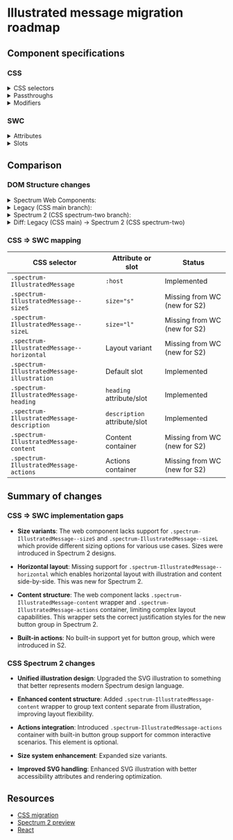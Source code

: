 # Illustrated message migration roadmap

## Component specifications

### CSS

<details>
<summary>CSS selectors</summary>

- `.spectrum-IllustratedMessage`

**Variants:**

- `.spectrum-IllustratedMessage--horizontal`
- `.spectrum-IllustratedMessage--sizeL`
- `.spectrum-IllustratedMessage--sizeS`

**Subcomponents:**

- `.spectrum-IllustratedMessage--horizontal .spectrum-IllustratedMessage-illustration`
- `.spectrum-IllustratedMessage-actions`
- `.spectrum-IllustratedMessage-content`
- `.spectrum-IllustratedMessage-description`
- `.spectrum-IllustratedMessage-heading`
- `.spectrum-IllustratedMessage-illustration`

**Internationalization:**

- `.spectrum-IllustratedMessage--sizeL:lang(ja)`
- `.spectrum-IllustratedMessage--sizeL:lang(ko)`
- `.spectrum-IllustratedMessage--sizeL:lang(zh)`
- `.spectrum-IllustratedMessage--sizeS:lang(ja)`
- `.spectrum-IllustratedMessage--sizeS:lang(ko)`
- `.spectrum-IllustratedMessage--sizeS:lang(zh)`
- `.spectrum-IllustratedMessage:lang(ja)`
- `.spectrum-IllustratedMessage:lang(ko)`
- `.spectrum-IllustratedMessage:lang(zh)`

</details>

<details>
<summary>Passthroughs</summary>

- `--mod-buttongroup-justify-content`

</details>

<details>
<summary>Modifiers</summary>

- `--mod-illustrated-message-description-color`
- `--mod-illustrated-message-description-font-family`
- `--mod-illustrated-message-description-font-size`
- `--mod-illustrated-message-description-font-style`
- `--mod-illustrated-message-description-font-weight`
- `--mod-illustrated-message-description-line-height`
- `--mod-illustrated-message-description-pointer-events`
- `--mod-illustrated-message-description-position`
- `--mod-illustrated-message-description-to-action`
- `--mod-illustrated-message-description-z-index`
- `--mod-illustrated-message-display`
- `--mod-illustrated-message-heading-to-description`
- `--mod-illustrated-message-horizontal-maximum-width`
- `--mod-illustrated-message-illustrated-inline-size`
- `--mod-illustrated-message-illustration-block-size`
- `--mod-illustrated-message-illustration-color`
- `--mod-illustrated-message-illustration-size`
- `--mod-illustrated-message-illustration-to-heading`
- `--mod-illustrated-message-pointer-events`
- `--mod-illustrated-message-title-color`
- `--mod-illustrated-message-title-font-family`
- `--mod-illustrated-message-title-font-size`
- `--mod-illustrated-message-title-font-style`
- `--mod-illustrated-message-title-font-weight`
- `--mod-illustrated-message-title-line-height`
- `--mod-illustrated-message-vertical-maximum-width`

</details>

### SWC

<details>
<summary>Attributes</summary>

- `heading` (String) - Title text for the message
- `description` (String) - Description text for the message

</details>

<details>
<summary>Slots</summary>

- Default slot - The SVG that represents the illustration
- Heading slot - Title text for the message
- Description slot - Description text for the message

</details>

## Comparison

### DOM Structure changes

<details>
<summary>Spectrum Web Components:</summary>

```html
<div id="illustration">
    <slot>
        <!-- illustration SVG -->
    </slot>
</div>
<h2
    id="heading"
    class="spectrum-Heading spectrum-Heading--sizeL spectrum-Heading--light"
>
    <slot name="heading">[heading]</slot>
</h2>
<div id="description" class="spectrum-Body spectrum-Body--sizeS">
    <slot name="description">[description]</slot>
</div>
```

</details>

<details>
<summary>Legacy (CSS main branch):</summary>

```html
<div class="spectrum-IllustratedMessage">
    <svg
        class="spectrum-IllustratedMessage-illustration"
        width="199"
        height="98"
        viewBox="0 0 199 97.7"
    >
        <!-- illustration SVG -->
    </svg>
    <h2
        class=" spectrum-Heading spectrum-Heading--sizeM spectrum-IllustratedMessage-heading "
    >
        Heading text
    </h2>
    <p
        size="s"
        class=" spectrum-Body spectrum-Body--sizeS spectrum-IllustratedMessage-description "
    >
        Description text and other content (like links)
    </p>
</div>
```

</details>

<details>
<summary>Spectrum 2 (CSS spectrum-two branch):</summary>

```html
<!-- t-shirt size classes and styles are new for S2 -->
<div class="spectrum-IllustratedMessage spectrum-IllustratedMessage--sizeL">
    <svg
        class="spectrum-IllustratedMessage-illustration"
        xmlns="http://www.w3.org/2000/svg"
        width="96"
        height="96"
        viewBox="0 0 160 160"
        preserveAspectRatio="xMinYMid slice"
    >
        <!-- illustration SVG -->
    </svg>
    <div class="spectrum-IllustratedMessage-content">
        <h2 class="spectrum-IllustratedMessage-heading">Heading text</h2>
        <p class="spectrum-IllustratedMessage-description">
            Description text and other content (like links)
        </p>
        <!-- optional button group -->
        <div class="spectrum-IllustratedMessage-actions spectrum-ButtonGroup">
            <button class="spectrum-Button--outline spectrum-Button--secondary">
                Remind me later
            </button>
            <button class="spectrum-Button--fill spectrum-Button--accent">
                Rate now
            </button>
        </div>
    </div>
</div>
```

</details>

<details>
<summary>Diff: Legacy (CSS main) → Spectrum 2 (CSS spectrum-two)</summary>

### HTML Output Diff

**Key Structural Changes:**

```diff
- <div class="spectrum-IllustratedMessage">
+ <div class="spectrum-IllustratedMessage spectrum-IllustratedMessage--sizeL">
-   <svg class="spectrum-IllustratedMessage-illustration" width="199" height="98" viewBox="0 0 199 97.7" >
+   <svg class="spectrum-IllustratedMessage-illustration" width="96" height="96" viewBox="0 0 160 160" preserveAspectRatio="xMinYMid slice">
      <!-- illustration SVG (SVG was updated!) -->
    </svg>
-   <h2 class=" spectrum-Heading spectrum-Heading--sizeM spectrum-IllustratedMessage-heading ">
-     Heading text
-   </h2>
-   <p size="s" class=" spectrum-Body spectrum-Body--sizeS spectrum-IllustratedMessage-description ">
-     Description text and other content (like links)
-   </p>
+   <div class="spectrum-IllustratedMessage-content">
+     <h2 class="spectrum-IllustratedMessage-heading">
+       Heading text
+     </h2>
+     <p class="spectrum-IllustratedMessage-description">
+       Description text and other content (like links)
+     </p>
+     <div class="spectrum-IllustratedMessage-actions spectrum-ButtonGroup">
+       <button class="spectrum-Button--outline spectrum-Button--secondary">Remind me later</button>
+       <button class="spectrum-Button--fill spectrum-Button--accent">Rate now</button>
+     </div>
+   </div>
  </div>
```

### Key Changes in HTML Structure

1. **Size class addition**: Added t-shirt sizing classes to the root element for explicit size control.

2. **Modernized SVG attributes**: Updated SVG with modern attributes including `xmlns`, updated dimensions (96x96), new viewBox (0 0 160 160), and `preserveAspectRatio` for better rendering.

3. **Content wrapper**: Added `.spectrum-IllustratedMessage-content` container to group text content and actions separate from the illustration.

4. **Typography simplification**: Removed Spectrum typography classes (`spectrum-Heading`, `spectrum-Body`) from heading and description elements, using semantic HTML with component-specific classes instead.

5. **Actions container**: Introduced `.spectrum-IllustratedMessage-actions` container with button group support for interactive elements.

6. **Horizontal orientation**: Added `.spectrum-IllustratedMessage--horizontal` modifier class that introduces the new horizontal layout variant.

</details>

### CSS => SWC mapping

| CSS selector                                | Attribute or slot            | Status                       |
| ------------------------------------------- | ---------------------------- | ---------------------------- |
| `.spectrum-IllustratedMessage`              | `:host`                      | Implemented                  |
| `.spectrum-IllustratedMessage--sizeS`       | `size="s"`                   | Missing from WC (new for S2) |
| `.spectrum-IllustratedMessage--sizeL`       | `size="l"`                   | Missing from WC (new for S2) |
| `.spectrum-IllustratedMessage--horizontal`  | Layout variant               | Missing from WC (new for S2) |
| `.spectrum-IllustratedMessage-illustration` | Default slot                 | Implemented                  |
| `.spectrum-IllustratedMessage-heading`      | `heading` attribute/slot     | Implemented                  |
| `.spectrum-IllustratedMessage-description`  | `description` attribute/slot | Implemented                  |
| `.spectrum-IllustratedMessage-content`      | Content container            | Missing from WC (new for S2) |
| `.spectrum-IllustratedMessage-actions`      | Actions container            | Missing from WC (new for S2) |

## Summary of changes

### CSS => SWC implementation gaps

- **Size variants**: The web component lacks support for `.spectrum-IllustratedMessage--sizeS` and `.spectrum-IllustratedMessage--sizeL` which provide different sizing options for various use cases. Sizes were introduced in Spectrum 2 designs.

- **Horizontal layout**: Missing support for `.spectrum-IllustratedMessage--horizontal` which enables horizontal layout with illustration and content side-by-side. This was new for Spectrum 2.

- **Content structure**: The web component lacks `.spectrum-IllustratedMessage-content` wrapper and `.spectrum-IllustratedMessage-actions` container, limiting complex layout capabilities. This wrapper sets the correct justification styles for the new button group in Spectrum 2.

- **Built-in actions**: No built-in support yet for button group, which were introduced in S2.

### CSS Spectrum 2 changes

- **Unified illustration design**: Upgraded the SVG illustration to something that better represents modern Spectrum design language.

- **Enhanced content structure**: Added `.spectrum-IllustratedMessage-content` wrapper to group text content separate from illustration, improving layout flexibility.

- **Actions integration**: Introduced `.spectrum-IllustratedMessage-actions` container with built-in button group support for common interactive scenarios. This element is optional.

- **Size system enhancement**: Expanded size variants.

- **Improved SVG handling**: Enhanced SVG illustration with better accessibility attributes and rendering optimization.

## Resources

- [CSS migration](https://github.com/adobe/spectrum-css/pull/3246)
- [Spectrum 2 preview](https://spectrumcss.z13.web.core.windows.net/pr-2352/index.html?path=/docs/components-illustrated-message--docs&args=isHorizontal:!true)
- [React](https://react-spectrum.adobe.com/s2/index.html?path=/docs/illustratedmessage--docs)
